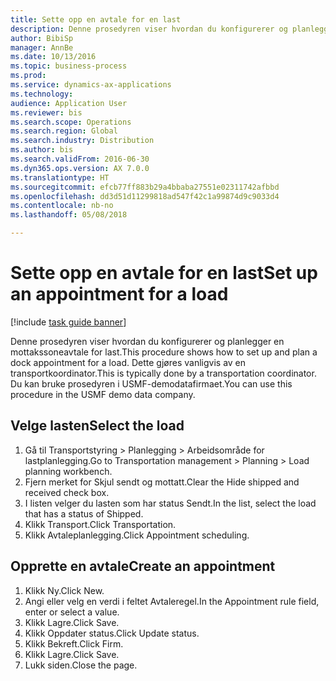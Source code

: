 ```yaml
--- 
title: Sette opp en avtale for en last
description: Denne prosedyren viser hvordan du konfigurerer og planlegger en mottakssoneavtale for last.
author: BibiSp
manager: AnnBe
ms.date: 10/13/2016
ms.topic: business-process
ms.prod: 
ms.service: dynamics-ax-applications
ms.technology: 
audience: Application User
ms.reviewer: bis
ms.search.scope: Operations
ms.search.region: Global
ms.search.industry: Distribution
ms.author: bis
ms.search.validFrom: 2016-06-30
ms.dyn365.ops.version: AX 7.0.0
ms.translationtype: HT
ms.sourcegitcommit: efcb77ff883b29a4bbaba27551e02311742afbbd
ms.openlocfilehash: dd3d51d11299818ad547f42c1a99874d9c9033d4
ms.contentlocale: nb-no
ms.lasthandoff: 05/08/2018

---
```

# <a name="set-up-an-appointment-for-a-load"></a><span data-ttu-id="e2cd7-103">Sette opp en avtale for en last</span><span class="sxs-lookup"><span data-stu-id="e2cd7-103">Set up an appointment for a load</span></span>

[!include [task guide banner](../../includes/task-guide-banner.md)]

<span data-ttu-id="e2cd7-104">Denne prosedyren viser hvordan du konfigurerer og planlegger en mottakssoneavtale for last.</span><span class="sxs-lookup"><span data-stu-id="e2cd7-104">This procedure shows how to set up and plan a dock appointment for a load.</span></span> <span data-ttu-id="e2cd7-105">Dette gjøres vanligvis av en transportkoordinator.</span><span class="sxs-lookup"><span data-stu-id="e2cd7-105">This is typically done by a transportation coordinator.</span></span> <span data-ttu-id="e2cd7-106">Du kan bruke prosedyren i USMF-demodatafirmaet.</span><span class="sxs-lookup"><span data-stu-id="e2cd7-106">You can use this procedure in the USMF demo data company.</span></span>


## <a name="select-the-load"></a><span data-ttu-id="e2cd7-107">Velge lasten</span><span class="sxs-lookup"><span data-stu-id="e2cd7-107">Select the load</span></span>
1. <span data-ttu-id="e2cd7-108">Gå til Transportstyring > Planlegging > Arbeidsområde for lastplanlegging.</span><span class="sxs-lookup"><span data-stu-id="e2cd7-108">Go to Transportation management > Planning > Load planning workbench.</span></span>
2. <span data-ttu-id="e2cd7-109">Fjern merket for Skjul sendt og mottatt.</span><span class="sxs-lookup"><span data-stu-id="e2cd7-109">Clear the Hide shipped and received check box.</span></span>
3. <span data-ttu-id="e2cd7-110">I listen velger du lasten som har status Sendt.</span><span class="sxs-lookup"><span data-stu-id="e2cd7-110">In the list, select the load that has a status of Shipped.</span></span>
4. <span data-ttu-id="e2cd7-111">Klikk Transport.</span><span class="sxs-lookup"><span data-stu-id="e2cd7-111">Click Transportation.</span></span>
5. <span data-ttu-id="e2cd7-112">Klikk Avtaleplanlegging.</span><span class="sxs-lookup"><span data-stu-id="e2cd7-112">Click Appointment scheduling.</span></span>

## <a name="create-an-appointment"></a><span data-ttu-id="e2cd7-113">Opprette en avtale</span><span class="sxs-lookup"><span data-stu-id="e2cd7-113">Create an appointment</span></span>
1. <span data-ttu-id="e2cd7-114">Klikk Ny.</span><span class="sxs-lookup"><span data-stu-id="e2cd7-114">Click New.</span></span>
2. <span data-ttu-id="e2cd7-115">Angi eller velg en verdi i feltet Avtaleregel.</span><span class="sxs-lookup"><span data-stu-id="e2cd7-115">In the Appointment rule field, enter or select a value.</span></span>
3. <span data-ttu-id="e2cd7-116">Klikk Lagre.</span><span class="sxs-lookup"><span data-stu-id="e2cd7-116">Click Save.</span></span>
4. <span data-ttu-id="e2cd7-117">Klikk Oppdater status.</span><span class="sxs-lookup"><span data-stu-id="e2cd7-117">Click Update status.</span></span>
5. <span data-ttu-id="e2cd7-118">Klikk Bekreft.</span><span class="sxs-lookup"><span data-stu-id="e2cd7-118">Click Firm.</span></span>
6. <span data-ttu-id="e2cd7-119">Klikk Lagre.</span><span class="sxs-lookup"><span data-stu-id="e2cd7-119">Click Save.</span></span>
7. <span data-ttu-id="e2cd7-120">Lukk siden.</span><span class="sxs-lookup"><span data-stu-id="e2cd7-120">Close the page.</span></span>


